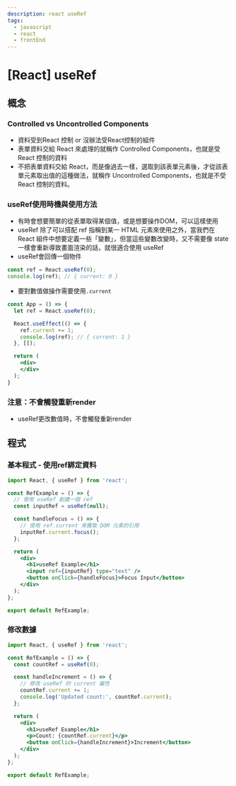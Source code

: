 ```yaml
---
description: react useRef
tags:
  - javascript
  - react
  - frontEnd
---
```


# [React] useRef
## 概念
### Controlled vs Uncontrolled Components
* 資料受到React 控制 or 沒辦法受React控制的組件
* 表單資料交給 React 來處理的就稱作 Controlled Components，也就是受 React 控制的資料
* 不把表單資料交給 React，而是像過去一樣，選取到該表單元素後，才從該表單元素取出值的這種做法，就稱作 Uncontrolled Components，也就是不受 React 控制的資料。

### useRef使用時機與使用方法
* 有時會想要簡單的從表單取得某個值，或是想要操作DOM，可以這樣使用
* useRef 除了可以搭配 ref 指稱到某一 HTML 元素來使用之外，當我們在 React 組件中想要定義一些「變數」，但當這些變數改變時，又不需要像 state 一樣會重新導致畫面渲染的話，就很適合使用 useRef
* useRef會回傳一個物件
```jsx
const ref = React.useRef(0);
console.log(ref); // { current: 0 }
```
* 要對數值做操作需要使用`.current`
```jsx
const App = () => {
  let ref = React.useRef(0);

  React.useEffect(() => {
    ref.current += 1;
    console.log(ref); // { current: 1 }
  }, []);

  return (
    <div>
    </div>
  );
}
```
### 注意：不會觸發重新render
* useRef更改數值時，不會觸發重新render
## 程式
### 基本程式 - 使用ref綁定資料
```jsx
import React, { useRef } from 'react';

const RefExample = () => {
  // 使用 useRef 創建一個 ref
  const inputRef = useRef(null);

  const handleFocus = () => {
    // 使用 ref.current 來獲取 DOM 元素的引用
    inputRef.current.focus();
  };

  return (
    <div>
      <h1>useRef Example</h1>
      <input ref={inputRef} type="text" />
      <button onClick={handleFocus}>Focus Input</button>
    </div>
  );
};

export default RefExample;

```
### 修改數據
```jsx
import React, { useRef } from 'react';

const RefExample = () => {
  const countRef = useRef(0);

  const handleIncrement = () => {
    // 修改 useRef 的 current 屬性
    countRef.current += 1;
    console.log('Updated count:', countRef.current);
  };

  return (
    <div>
      <h1>useRef Example</h1>
      <p>Count: {countRef.current}</p>
      <button onClick={handleIncrement}>Increment</button>
    </div>
  );
};

export default RefExample;

```


